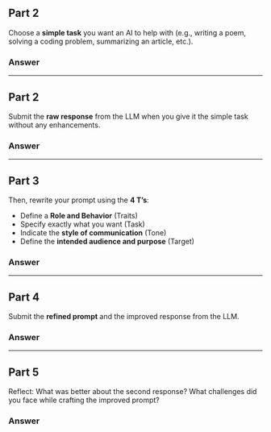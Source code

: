## Part 2

Choose a **simple task** you want an AI to help with (e.g., writing a poem, solving a coding problem, summarizing an article, etc.).

### Answer

---

## Part 2

Submit the **raw response** from the LLM when you give it the simple task without any enhancements.

### Answer

---

## Part 3

Then, rewrite your prompt using the **4 T’s**:

- Define a **Role and Behavior** (Traits)
- Specify exactly what you want (Task)
- Indicate the **style of communication** (Tone)
- Define the **intended audience and purpose** (Target)

### Answer

---

## Part 4

Submit the **refined prompt** and the improved response from the LLM.

### Answer

---

## Part 5

Reflect: What was better about the second response? What challenges did you face while crafting the improved prompt?

### Answer
